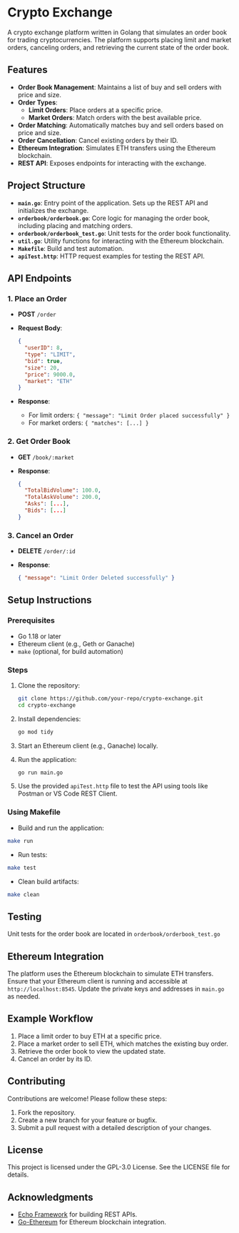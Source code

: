 # Crypto Exchange

A crypto exchange platform written in Golang that simulates an order book for trading cryptocurrencies. The platform supports placing limit and market orders, canceling orders, and retrieving the current state of the order book.

## Features

- **Order Book Management**: Maintains a list of buy and sell orders with price and size.
- **Order Types**:
  - **Limit Orders**: Place orders at a specific price.
  - **Market Orders**: Match orders with the best available price.
- **Order Matching**: Automatically matches buy and sell orders based on price and size.
- **Order Cancellation**: Cancel existing orders by their ID.
- **Ethereum Integration**: Simulates ETH transfers using the Ethereum blockchain.
- **REST API**: Exposes endpoints for interacting with the exchange.

## Project Structure

- **`main.go`**: Entry point of the application. Sets up the REST API and initializes the exchange.
- **`orderbook/orderbook.go`**: Core logic for managing the order book, including placing and matching orders.
- **`orderbook/orderbook_test.go`**: Unit tests for the order book functionality.
- **`util.go`**: Utility functions for interacting with the Ethereum blockchain.
- **`Makefile`**: Build and test automation.
- **`apiTest.http`**: HTTP request examples for testing the REST API.

## API Endpoints

### 1. Place an Order

- **POST** `/order`
- **Request Body**:

  ```json
  {
    "userID": 8,
    "type": "LIMIT",
    "bid": true,
    "size": 20,
    "price": 9000.0,
    "market": "ETH"
  }
  ```

- **Response**:
  - For limit orders: `{ "message": "Limit Order placed successfully" }`
  - For market orders: `{ "matches": [...] }`

### 2. Get Order Book

- **GET** `/book/:market`
- **Response**:

  ```json
  {
    "TotalBidVolume": 100.0,
    "TotalAskVolume": 200.0,
    "Asks": [...],
    "Bids": [...]
  }
  ```

### 3. Cancel an Order

- **DELETE** `/order/:id`
- **Response**:

  ```json
  { "message": "Limit Order Deleted successfully" }
  ```

## Setup Instructions

### Prerequisites

- Go 1.18 or later
- Ethereum client (e.g., Geth or Ganache)
- `make` (optional, for build automation)

### Steps

1. Clone the repository:

   ```bash
   git clone https://github.com/your-repo/crypto-exchange.git
   cd crypto-exchange
   ```

2. Install dependencies:

   ```bash
   go mod tidy
   ```

3. Start an Ethereum client (e.g., Ganache) locally.

4. Run the application:

   ```bash
   go run main.go
   ```

5. Use the provided `apiTest.http` file to test the API using tools like Postman or VS Code REST Client.

### Using Makefile

- Build and run the application:

```bash
make run
```

- Run tests:

```bash
make test
```

- Clean build artifacts:

```bash
make clean
```

## Testing

Unit tests for the order book are located in `orderbook/orderbook_test.go`

## Ethereum Integration

The platform uses the Ethereum blockchain to simulate ETH transfers. Ensure that your Ethereum client is running and accessible at `http://localhost:8545`. Update the private keys and addresses in `main.go` as needed.

## Example Workflow

1. Place a limit order to buy ETH at a specific price.
2. Place a market order to sell ETH, which matches the existing buy order.
3. Retrieve the order book to view the updated state.
4. Cancel an order by its ID.

## Contributing

Contributions are welcome! Please follow these steps:

1. Fork the repository.
2. Create a new branch for your feature or bugfix.
3. Submit a pull request with a detailed description of your changes.

## License

This project is licensed under the GPL-3.0 License. See the LICENSE file for details.

## Acknowledgments

- [Echo Framework](https://echo.labstack.com/) for building REST APIs.
- [Go-Ethereum](https://github.com/ethereum/go-ethereum) for Ethereum blockchain integration.
